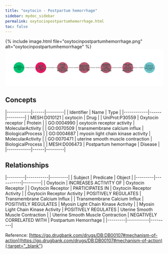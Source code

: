 ```yaml
---
title: "oxytocin - Postpartum hemorrhage"
sidebar: mydoc_sidebar
permalink: oxytocinpostpartumhemorrhage.html
toc: false 
---
```


{% include image.html file="oxytocinpostpartumhemorrhage.png" alt="oxytocinpostpartumhemorrhage" %}![Path Visualization](/images/oxytocinpostpartumhemorrhage.png)

## Concepts

|------------|------|---------|
| Identifier | Name | Type    |
|------------|------|---------|
| MESH:D010121 | oxytocin | Drug |
| UniProt:P30559 | Oxytocin receptor | Protein |
| GO:0004990 | oxytocin receptor activity | MolecularActivity |
| GO:0070509 | transmembrane calcium influx | BiologicalProcess |
| GO:0004687 | myosin light chain kinase activity | MolecularActivity |
| GO:0070471 | uterine smooth muscle contraction | BiologicalProcess |
| MESH:D006473 | Postpartum hemorrhage | Disease |
|------------|------|---------|

## Relationships

|---------|-----------|---------|
| Subject | Predicate | Object  |
|---------|-----------|---------|
| Oxytocin | INCREASES ACTIVITY OF | Oxytocin Receptor |
| Oxytocin Receptor | PARTICIPATES IN | Oxytocin Receptor Activity |
| Oxytocin Receptor Activity | POSITIVELY REGULATES | Transmembrane Calcium Influx |
| Transmembrane Calcium Influx | POSITIVELY REGULATES | Myosin Light Chain Kinase Activity |
| Myosin Light Chain Kinase Activity | POSITIVELY REGULATES | Uterine Smooth Muscle Contraction |
| Uterine Smooth Muscle Contraction | NEGATIVELY CORRELATED WITH | Postpartum Hemorrhage |
|---------|-----------|---------|

Reference: [https://go.drugbank.com/drugs/DB:DB00107#mechanism-of-action](https://go.drugbank.com/drugs/DB:DB00107#mechanism-of-action){:target="_blank"}
